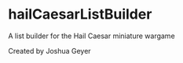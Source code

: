 # hailCaesarListBuilder
A list builder for the Hail Caesar miniature wargame 


Created by Joshua Geyer
